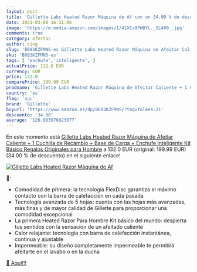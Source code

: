 ```yaml
---
layout: post
title: 'Gillette Labs Heated Razor Máquina de Af con un 34.00 % de descuento'
date: 2021-03-08 16:31:06
image: 'https://m.media-amazon.com/images/I/41XCs9PWBYL._SL400_.jpg'
comments: true
category: ofertas
author: ring
slug: 'B083KZFMNS-es Gillette Labs Heated Razor Máquina de Afeitar Caliente + 1...'
sku: 'B083KZFMNS-es'
tags: [ 'enchufe','inteligente', ]
actualPrice: 132.0 EUR
currency: EUR
price: 132.0
comparePrice: 199.99 EUR
prodname: 'Gillette Labs Heated Razor Máquina de Afeitar Caliente + 1 Cuchilla de Recambio + Base de Carga + Enchufe Inteligente  Kit Básico  Regalos Originales para Hombre'
country: 'es'
flag: '🇪🇸'
brand: 'Gillette'
buyurl: 'https://www.amazon.es/dp/B083KZFMNS/?tag=tolees-21'
descuento: '34.00'
average: '126.083076923077'
---
```


En este momento está [Gillette Labs Heated Razor Máquina de Afeitar Caliente + 1 Cuchilla de Recambio + Base de Carga + Enchufe Inteligente  Kit Básico  Regalos Originales para Hombre](https://www.amazon.es/dp/B083KZFMNS/?tag=tolees-21) a 132.0 EUR (original: 199.99 EUR) (34.00 %  de descuento) en el siguiente enlace!

[![Gillette Labs Heated Razor Máquina de Af](https://m.media-amazon.com/images/I/41XCs9PWBYL._SL400_.jpg)](https://www.amazon.es/dp/B083KZFMNS/?tag=tolees-21)

🔎:

- Comodidad de primera: la tecnología FlexDisc garantiza el máximo contacto con la barra de calefacción en cada pasada
- Tecnología avanzada de 5 hojas: cuenta con las hojas más avanzadas, más finas y de mayor calidad de Gillette para proporcionar una comodidad excepcional
- La primera Heated Razor Para Hombre Kit básico del mundo: despierta tus sentidos con la sensación de un afeitado caliente
- Calor relajante: tecnología con barra de calefacción instantánea, continua y ajustable
- Impermeable: su diseño completamente impermeable te permitirá afeitarte en el lavabo o en la ducha

[🛒 Aquí!!!](https://www.amazon.es/dp/B083KZFMNS/?tag=tolees-21)
